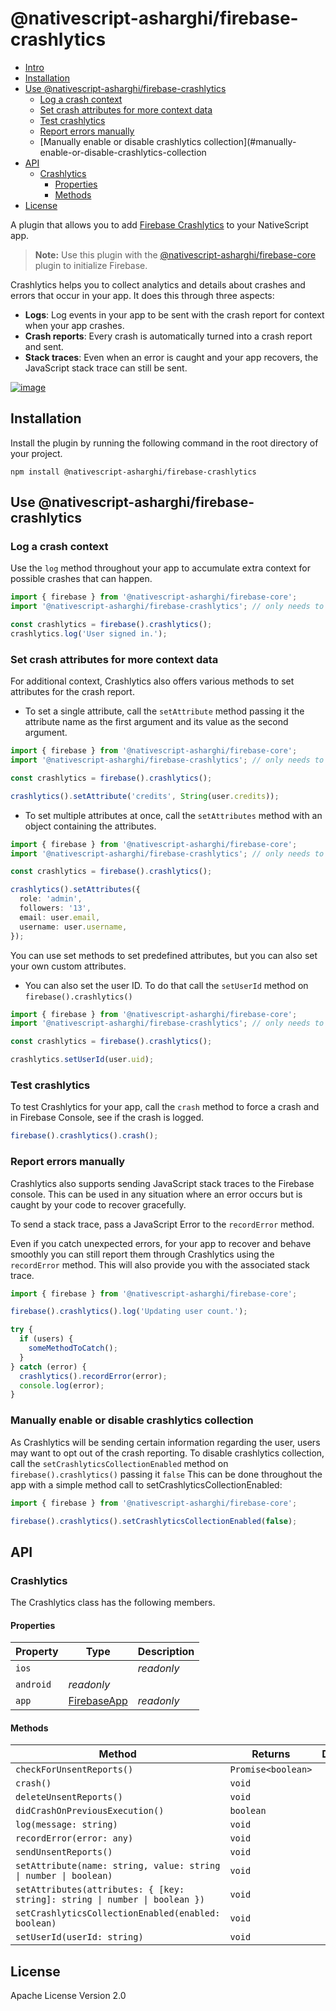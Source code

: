 # @nativescript-asharghi/firebase-crashlytics

- [Intro](#Intro)
- [Installation](#Installation)
- [Use @nativescript-asharghi/firebase-crashlytics](#use-nativescriptfirebase-crashlytics)
  - [Log a crash context](#log-a-crash-context)
  - [Set crash attributes for more context data](#set-crash-attributes-for-more-context-data)
  - [Test crashlytics](#test-crashlytics)
  - [Report errors manually](#report-errors-manually)
  - [Manually enable or disable crashlytics collection](#manually-enable-or-disable-crashlytics-collection
- [API](#API)
  - [Crashlytics](#Crashlytics)
    - [Properties](#Properties)
    - [Methods](#Methods)
- [License](#License)

A plugin that allows you to add [Firebase Crashlytics](https://firebase.google.com/docs/crashlytics) to your NativeScript app.

> **Note:** Use this plugin with the [@nativescript-asharghi/firebase-core](../firebase-core/) plugin to initialize Firebase.

Crashlytics helps you to collect analytics and details about crashes and errors that occur in your app. It does this through three aspects:

- **Logs**: Log events in your app to be sent with the crash report for context when your app crashes.
- **Crash reports**: Every crash is automatically turned into a crash report and sent.
- **Stack traces**: Even when an error is caught and your app recovers, the JavaScript stack trace can still be sent.

[![image](https://img.youtube.com/vi/k_mdNRZzd30/hqdefault.jpg)](https://www.youtube.com/watch?v=k_mdNRZzd30)

## Installation

Install the plugin by running the following command in the root directory of your project.

```cli
npm install @nativescript-asharghi/firebase-crashlytics
```

## Use @nativescript-asharghi/firebase-crashlytics

### Log a crash context

Use the `log` method throughout your app to accumulate extra context for possible crashes that can happen.

```ts
import { firebase } from '@nativescript-asharghi/firebase-core';
import '@nativescript-asharghi/firebase-crashlytics'; // only needs to be imported 1x

const crashlytics = firebase().crashlytics();
crashlytics.log('User signed in.');
```

### Set crash attributes for more context data

For additional context, Crashlytics also offers various methods to set attributes for the crash report.

- To set a single attribute, call the `setAttribute` method passing it the attribute name as the first argument and its value as the second argument.

```ts
import { firebase } from '@nativescript-asharghi/firebase-core';
import '@nativescript-asharghi/firebase-crashlytics'; // only needs to be imported 1x

const crashlytics = firebase().crashlytics();

crashlytics().setAttribute('credits', String(user.credits));
```

- To set multiple attributes at once, call the `setAttributes` method with an object containing the attributes.

```ts
import { firebase } from '@nativescript-asharghi/firebase-core';
import '@nativescript-asharghi/firebase-crashlytics'; // only needs to be imported 1x

const crashlytics = firebase().crashlytics();

crashlytics().setAttributes({
  role: 'admin',
  followers: '13',
  email: user.email,
  username: user.username,
});
```

You can use set methods to set predefined attributes, but you can also set your own custom attributes.

- You can also set the user ID. To do that call the `setUserId` method on `firebase().crashlytics()`

```ts
import { firebase } from '@nativescript-asharghi/firebase-core';
import '@nativescript-asharghi/firebase-crashlytics'; // only needs to be imported 1x

const crashlytics = firebase().crashlytics();

crashlytics.setUserId(user.uid);
```

### Test crashlytics

To test Crashlytics for your app, call the `crash` method to force a crash and in Firebase Console, see if the crash is logged.

```ts
firebase().crashlytics().crash();
```

### Report errors manually

Crashlytics also supports sending JavaScript stack traces to the Firebase console. This can be used in any situation where an error occurs but is caught by your code to recover gracefully.

To send a stack trace, pass a JavaScript Error to the `recordError` method.

Even if you catch unexpected errors, for your app to recover and behave smoothly you can still report them through Crashlytics using the `recordError` method. This will also provide you with the associated stack trace.

```ts
import { firebase } from '@nativescript-asharghi/firebase-core';

firebase().crashlytics().log('Updating user count.');

try {
  if (users) {
    someMethodToCatch();
  }
} catch (error) {
  crashlytics().recordError(error);
  console.log(error);
}
```

### Manually enable or disable crashlytics collection

As Crashlytics will be sending certain information regarding the user, users may want to opt out of the crash reporting. To disable crashlytics collection, call the `setCrashlyticsCollectionEnabled` method on `firebase().crashlytics()` passing it `false` This can be done throughout the app with a simple method call to setCrashlyticsCollectionEnabled:

```ts
import { firebase } from '@nativescript-asharghi/firebase-core';

firebase().crashlytics().setCrashlyticsCollectionEnabled(false);
```

## API

### Crashlytics

The Crashlytics class has the following members.

#### Properties

| Property  | Type            | Description |
| --------- | --------------- | ----------- |
| `ios`     |                 | _readonly_  |
| `android` | _readonly_      |
| `app`     | [FirebaseApp](https://firebase.google.com/docs/reference/android/com/google/firebase/FirebaseApp) | _readonly_  |

#### Methods

| Method                                                                      | Returns            | Description |
| --------------------------------------------------------------------------- | ------------------ | ----------- |
| `checkForUnsentReports()`                                                   | `Promise<boolean>` |             |
| `crash()`                                                                   | `void`             |             |
| `deleteUnsentReports()`                                                     | `void`             |             |
| `didCrashOnPreviousExecution()`                                             | `boolean`          |             |
| `log(message: string)`                                                      | `void`             |             |
| `recordError(error: any)`                                                   | `void`             |             |
| `sendUnsentReports()`                                                       | `void`             |             |
| `setAttribute(name: string, value: string \| number \| boolean)`            | `void`             |             |
| `setAttributes(attributes: { [key: string]: string \| number \| boolean })` | `void`             |             |
| `setCrashlyticsCollectionEnabled(enabled: boolean)`                         | `void`             |             |
| `setUserId(userId: string)`                                                 | `void`             |             |

## License

Apache License Version 2.0
